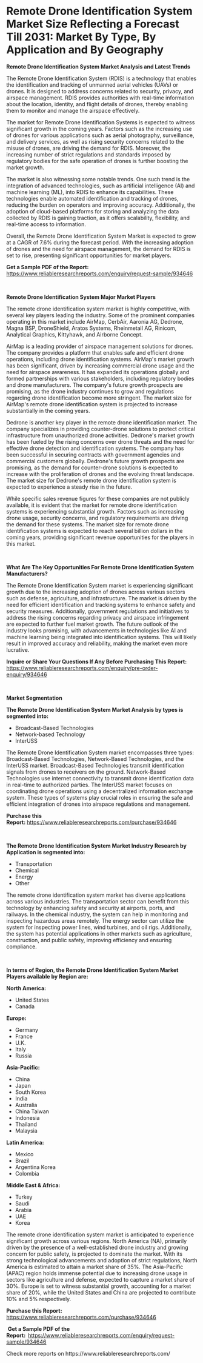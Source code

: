 <p><h1>Remote Drone Identification System Market Size Reflecting a Forecast Till 2031: Market By Type, By Application and By Geography</h1></p><p><strong>Remote Drone Identification System Market Analysis and Latest Trends</strong></p>
<p><p>The Remote Drone Identification System (RDIS) is a technology that enables the identification and tracking of unmanned aerial vehicles (UAVs) or drones. It is designed to address concerns related to security, privacy, and airspace management. RDIS provides authorities with real-time information about the location, identity, and flight details of drones, thereby enabling them to monitor and manage the airspace effectively.</p><p>The market for Remote Drone Identification Systems is expected to witness significant growth in the coming years. Factors such as the increasing use of drones for various applications such as aerial photography, surveillance, and delivery services, as well as rising security concerns related to the misuse of drones, are driving the demand for RDIS. Moreover, the increasing number of strict regulations and standards imposed by regulatory bodies for the safe operation of drones is further boosting the market growth.</p><p>The market is also witnessing some notable trends. One such trend is the integration of advanced technologies, such as artificial intelligence (AI) and machine learning (ML), into RDIS to enhance its capabilities. These technologies enable automated identification and tracking of drones, reducing the burden on operators and improving accuracy. Additionally, the adoption of cloud-based platforms for storing and analyzing the data collected by RDIS is gaining traction, as it offers scalability, flexibility, and real-time access to information.</p><p>Overall, the Remote Drone Identification System Market is expected to grow at a CAGR of 7.6% during the forecast period. With the increasing adoption of drones and the need for airspace management, the demand for RDIS is set to rise, presenting significant opportunities for market players.</p></p>
<p><strong>Get a Sample PDF of the Report:&nbsp;</strong> <a href="https://www.reliableresearchreports.com/enquiry/request-sample/934646">https://www.reliableresearchreports.com/enquiry/request-sample/934646</a></p>
<p>&nbsp;</p>
<p><strong>Remote Drone Identification System Major Market Players</strong></p>
<p><p>The remote drone identification system market is highly competitive, with several key players leading the industry. Some of the prominent companies operating in this market include AirMap, CerbAir, Aaronia AG, Dedrone, Magna BSP, DroneShield, Aratos Systems, Rheinmetall AG, Rinicom, Analytical Graphics, Kittyhawk, and Airborne Concept.</p><p>AirMap is a leading provider of airspace management solutions for drones. The company provides a platform that enables safe and efficient drone operations, including drone identification systems. AirMap's market growth has been significant, driven by increasing commercial drone usage and the need for airspace awareness. It has expanded its operations globally and formed partnerships with various stakeholders, including regulatory bodies and drone manufacturers. The company's future growth prospects are promising, as the drone industry continues to grow and regulations regarding drone identification become more stringent. The market size for AirMap's remote drone identification system is projected to increase substantially in the coming years.</p><p>Dedrone is another key player in the remote drone identification market. The company specializes in providing counter-drone solutions to protect critical infrastructure from unauthorized drone activities. Dedrone's market growth has been fueled by the rising concerns over drone threats and the need for effective drone detection and identification systems. The company has been successful in securing contracts with government agencies and commercial customers globally. Dedrone's future growth prospects are promising, as the demand for counter-drone solutions is expected to increase with the proliferation of drones and the evolving threat landscape. The market size for Dedrone's remote drone identification system is expected to experience a steady rise in the future.</p><p>While specific sales revenue figures for these companies are not publicly available, it is evident that the market for remote drone identification systems is experiencing substantial growth. Factors such as increasing drone usage, security concerns, and regulatory requirements are driving the demand for these systems. The market size for remote drone identification systems is expected to reach several billion dollars in the coming years, providing significant revenue opportunities for the players in this market.</p></p>
<p>&nbsp;</p>
<p><strong>What Are The Key Opportunities For Remote Drone Identification System Manufacturers?</strong></p>
<p><p>The Remote Drone Identification System market is experiencing significant growth due to the increasing adoption of drones across various sectors such as defense, agriculture, and infrastructure. The market is driven by the need for efficient identification and tracking systems to enhance safety and security measures. Additionally, government regulations and initiatives to address the rising concerns regarding privacy and airspace infringement are expected to further fuel market growth. The future outlook of the industry looks promising, with advancements in technologies like AI and machine learning being integrated into identification systems. This will likely result in improved accuracy and reliability, making the market even more lucrative.</p></p>
<p><strong>Inquire or Share Your Questions If Any Before Purchasing This Report:</strong> <a href="https://www.reliableresearchreports.com/enquiry/pre-order-enquiry/934646">https://www.reliableresearchreports.com/enquiry/pre-order-enquiry/934646</a></p>
<p>&nbsp;</p>
<p><strong>Market Segmentation</strong></p>
<p><strong>The Remote Drone Identification System Market Analysis by types is segmented into:</strong></p>
<p><ul><li>Broadcast-Based Technologies</li><li>Network-based Technology</li><li>InterUSS</li></ul></p>
<p><p>The Remote Drone Identification System market encompasses three types: Broadcast-Based Technologies, Network-Based Technologies, and the InterUSS market. Broadcast-Based Technologies transmit identification signals from drones to receivers on the ground. Network-Based Technologies use internet connectivity to transmit drone identification data in real-time to authorized parties. The InterUSS market focuses on coordinating drone operations using a decentralized information exchange system. These types of systems play crucial roles in ensuring the safe and efficient integration of drones into airspace regulations and management.</p></p>
<p><strong>Purchase this Report:&nbsp;</strong><a href="https://www.reliableresearchreports.com/purchase/934646">https://www.reliableresearchreports.com/purchase/934646</a></p>
<p>&nbsp;</p>
<p><strong>The Remote Drone Identification System Market Industry Research by Application is segmented into:</strong></p>
<p><ul><li>Transportation</li><li>Chemical</li><li>Energy</li><li>Other</li></ul></p>
<p><p>The remote drone identification system market has diverse applications across various industries. The transportation sector can benefit from this technology by enhancing safety and security at airports, ports, and railways. In the chemical industry, the system can help in monitoring and inspecting hazardous areas remotely. The energy sector can utilize the system for inspecting power lines, wind turbines, and oil rigs. Additionally, the system has potential applications in other markets such as agriculture, construction, and public safety, improving efficiency and ensuring compliance.</p></p>
<p>&nbsp;</p>
<p><strong>In terms of Region, the Remote Drone Identification System Market Players available by Region are:</strong></p>
<p>
    <p> <strong> North America: </strong>
        <ul>
            <li>United States</li>
            <li>Canada</li>
        </ul>
        </p> 
    <p> <strong> Europe: </strong>
        <ul>
            <li>Germany</li>
            <li>France</li>
            <li>U.K.</li>
            <li>Italy</li>
            <li>Russia</li>
        </ul>
        </p> 
    <p> <strong> Asia-Pacific: </strong>
        <ul>
            <li>China</li>
            <li>Japan</li>
            <li>South Korea</li>
            <li>India</li>
            <li>Australia</li>
            <li>China Taiwan</li>
            <li>Indonesia</li>
            <li>Thailand</li>
            <li>Malaysia</li>
        </ul>
        </p> 
    <p> <strong> Latin America: </strong>
        <ul>
            <li>Mexico</li>
            <li>Brazil</li>
            <li>Argentina Korea</li>
            <li>Colombia</li>
        </ul>
        </p> 
    <p> <strong> Middle East & Africa: </strong>
        <ul>
            <li>Turkey</li>
            <li>Saudi</li>
            <li>Arabia</li>
            <li>UAE</li>
            <li>Korea</li>
        </ul>
    </p>
    </p>
<p><p>The remote drone identification system market is anticipated to experience significant growth across various regions. North America (NA), primarily driven by the presence of a well-established drone industry and growing concern for public safety, is projected to dominate the market. With its strong technological advancements and adoption of strict regulations, North America is estimated to attain a market share of 35%. The Asia-Pacific (APAC) region holds immense potential due to increasing drone usage in sectors like agriculture and defense, expected to capture a market share of 30%. Europe is set to witness substantial growth, accounting for a market share of 20%, while the United States and China are projected to contribute 10% and 5% respectively.</p></p>
<p><strong>Purchase this Report: </strong><a href="https://www.reliableresearchreports.com/purchase/934646">https://www.reliableresearchreports.com/purchase/934646</a></p>
<p>&nbsp;<strong>Get a Sample PDF of the Report:&nbsp;&nbsp;</strong><a href="https://www.reliableresearchreports.com/enquiry/request-sample/934646">https://www.reliableresearchreports.com/enquiry/request-sample/934646</a></p>
<p><strong></strong></p>
<p>Check more reports on https://www.reliableresearchreports.com/</p>